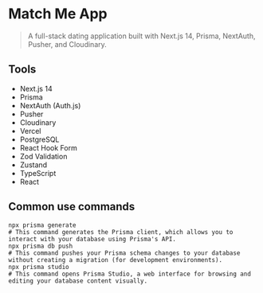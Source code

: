 # Match Me App

> A full-stack dating application built with Next.js 14, Prisma, NextAuth, Pusher, and Cloudinary.

## Tools

- Next.js 14
- Prisma
- NextAuth (Auth.js)
- Pusher
- Cloudinary
- Vercel
- PostgreSQL
- React Hook Form
- Zod Validation
- Zustand
- TypeScript
- React

## Common use commands

```
npx prisma generate
# This command generates the Prisma client, which allows you to interact with your database using Prisma's API.
npx prisma db push
# This command pushes your Prisma schema changes to your database without creating a migration (for development environments).
npx prisma studio
# This command opens Prisma Studio, a web interface for browsing and editing your database content visually.
```
